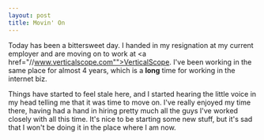 ```yaml
--- 
layout: post
title: Movin' On
---
```

Today has been a bittersweet day.  I handed in my resignation at my current employer and are moving on to work at <a href="//www.verticalscope.com"">VerticalScope</a>.  I've been working in the same place for almost 4 years, which is a <strong>long</strong> time for working in the internet biz.

Things have started to feel stale here, and I started hearing the little voice in my head telling me that it was time to move on.  I've really enjoyed my time there, having had a hand in hiring pretty much all the guys I've worked closely with all this time.  It's nice to be starting some new stuff, but it's sad that I won't be doing it in the place where I am now.

